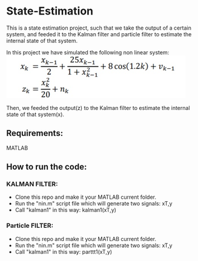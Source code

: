 # State-Estimation
This is a state estimation project, such that we take the output of a certain system, and feeded it to the Kalman filter and particle filter to estimate the internal state of that system.

 In this project we have simulated the following non linear system:
![alt text](https://github.com/anan0110692/State-Estimation/blob/master/tt.jpg)

Then, we feeded the output(z) to the Kalman filter to estimate the internal state of that system(x).
## Requirements:
MATLAB
## How to run the code:
### KALMAN FILTER:
- Clone this repo and make it your MATLAB current folder.
- Run the "nin.m" script file which will generate two signals: xT,y
- Call "kalman1" in this way: kalman1(xT,y)
### Particle FILTER:
- Clone this repo and make it your MATLAB current folder.
- Run the "nin.m" script file which will generate two signals: xT,y
- Call "kalman1" in this way: parttt1(xT,y)
